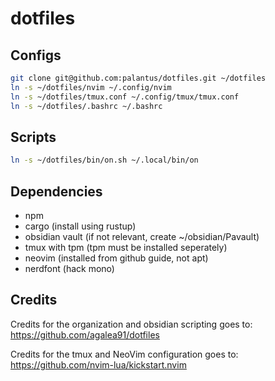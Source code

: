 # dotfiles

## Configs
```bash
git clone git@github.com:palantus/dotfiles.git ~/dotfiles
ln -s ~/dotfiles/nvim ~/.config/nvim
ln -s ~/dotfiles/tmux.conf ~/.config/tmux/tmux.conf
ln -s ~/dotfiles/.bashrc ~/.bashrc
```

## Scripts
```bash
ln -s ~/dotfiles/bin/on.sh ~/.local/bin/on
```

## Dependencies

- npm
- cargo (install using rustup)
- obsidian vault (if not relevant, create ~/obsidian/Pavault)
- tmux with tpm (tpm must be installed seperately)
- neovim (installed from github guide, not apt)
- nerdfont (hack mono)

## Credits

Credits for the organization and obsidian scripting goes to:
https://github.com/agalea91/dotfiles

Credits for the tmux and NeoVim configuration goes to:
https://github.com/nvim-lua/kickstart.nvim
